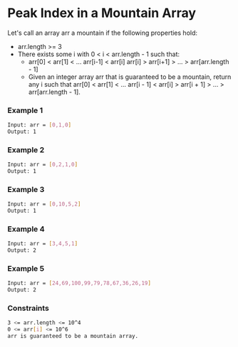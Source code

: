# Peak Index in a Mountain Array

Let's call an array arr a mountain if the following properties hold:

- arr.length >= 3
- There exists some i with 0 < i < arr.length - 1 such that:
  - arr[0] < arr[1] < ... arr[i-1] < arr[i]
  arr[i] > arr[i+1] > ... > arr[arr.length - 1]
  - Given an integer array arr that is guaranteed to be a mountain, return any i such that arr[0] < arr[1] < ... arr[i - 1] < arr[i] > arr[i + 1] > ... > arr[arr.length - 1].

### Example 1
```sh
Input: arr = [0,1,0]
Output: 1
```

### Example 2
```sh
Input: arr = [0,2,1,0]
Output: 1
```

### Example 3
```sh
Input: arr = [0,10,5,2]
Output: 1
```

### Example 4
```sh
Input: arr = [3,4,5,1]
Output: 2
```

### Example 5
```sh
Input: arr = [24,69,100,99,79,78,67,36,26,19]
Output: 2
```

### Constraints
```sh
3 <= arr.length <= 10^4
0 <= arr[i] <= 10^6
arr is guaranteed to be a mountain array.
```
